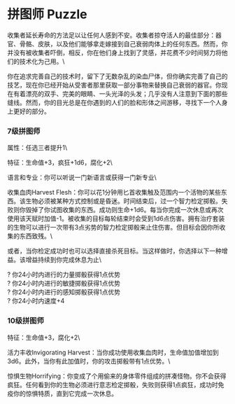 # 拼图师 Puzzle

收集者延长寿命的方法足以让任何人感到不安。收集者掠夺活人的最佳部分：器官、骨骼、皮肤，以及他们能够拿走嫁接到自己衰弱肉体上的任何东西。然而，你并没有被收集者吓倒，相反，你在他们身上找到了灵感，并花费不少时间努力将他们的技术化为己用。\

你在追求完善自己的技术时，留下了无数杂乱的染血尸体，但你确实完善了自己的技艺，现在你已经开始从受害者那里获取一部分事物来替换自己衰弱的器官。你现在有着漂亮的双手、完美的眼睛、一头光泽的头发；几乎没有人注意到下面的那些缝线。然而，你的目光总是在你遇到的人们的脸和形体之间游移，寻找下一个人身上更好的部分。

### 7级拼图师 

属性：任选三者提升1\

特征：生命值+3，疯狂+1d6，腐化+2\

语言和专业：你可以听说一门新语言或获得一门新专业\

收集血肉Harvest
Flesh：你可以花1分钟用匕首收集触及范围内一个活物的某些东西。该生物必须被某种方式控制或是昏迷。时间结束后，过一个智力检定掷骰。失败则你毁掉了你试图收集的东西。成功则生命+1d6。每当你完成一次休息或再次使用该天赋时加值-1。被收集的目标每轮结束时会受到1d6点伤害。拥有治疗套装的生物可以进行一次带有3点劣势的智力检定掷骰来止住伤害。但目标会因你所收集的东西致残。\

或者，当你检定成功时也可以选择直接杀死目标。当这样做时，你选择以下一种增益。该增益持续到你完成休息为止\

? 你24小时内进行的力量掷骰获得1点优势\
? 你24小时内进行的敏捷掷骰获得1点优势\
? 你24小时内进行的感知掷骰获得1点优势\
? 你24小时内速度+4

### 10级拼图师 

特征：生命值+3，腐化+2\

活力丰收Invigorating
Harvest：当你成功使用收集血肉时，生命值加值增加到3d6。此外，当你有此加值时，你的攻击掷骰带有1点优势。\

惊惧生物Horrifying：你变成了个用偷来的身体零件组成的拼凑怪物。你不会获得疯狂。任何看到你的生物必须进行意志检定掷骰，失败则获得1点疯狂，成功时免疫你的惊惧特质，直到它完成一次休息。
